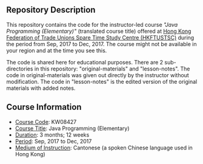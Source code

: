 <!-- This is a README file for an instuctor-led course. -->

## Repository Description 

This repository contains the code for the instructor-led course *"Java Programming (Elementary)"* (translated course title) offered at [Hong Kong Federation of Trade Unions Spare Time Study Centre (HKFTUSTSC)](https://www.hkftustsc.org/info/index2.html) during the period from Sep, 2017 to Dec, 2017. The course might not be available in your region and at the time you see this. 

The code is shared here for educational purposes. There are 2 sub-directories in this repository: "original-materials" and "lesson-notes". The code in original-materials was given out directly by the instructor without modification. The code in "lesson-notes" is the edited version of the original materials with added notes. 

## Course Information

- <ins>Course Code</ins>: KW08427
- <ins>Course Title</ins>: Java Programming (Elementary)
- <ins>Duration</ins>: 3 months; 12 weeks 
- <ins>Period</ins>: Sep, 2017 to Dec, 2017
- <ins>Medium of Instruction</ins>: Cantonese (a spoken Chinese language used in Hong Kong) 
